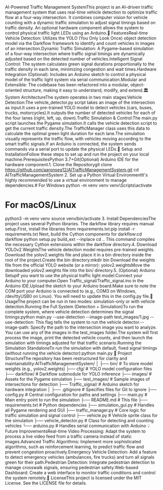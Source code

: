 AI-Powered Traffic Management SystemThis project is an AI-driven traffic management system that uses real-time vehicle detection to optimize traffic flow at a four-way intersection. It combines computer vision for vehicle counting with a dynamic traffic simulation to adjust signal timings based on traffic density. An optional hardware component allows the system to control physical traffic light LEDs using an Arduino.🌟 FeaturesReal-time Vehicle Detection: Utilizes the YOLO (You Only Look Once) object detection model via the Darkflow framework to identify and count vehicles in images of an intersection.Dynamic Traffic Simulation: A Pygame-based simulation of a four-way intersection where traffic signal timings are dynamically adjusted based on the detected number of vehicles.Intelligent Signal Control: The system calculates green signal durations proportionally to the traffic density in each lane, minimizing congestion and wait times.Hardware Integration (Optional): Includes an Arduino sketch to control a physical model of the traffic light system via serial communication.Modular and Extensible: The codebase has been refactored into a modular, object-oriented structure, making it easy to understand, modify, and extend.🏛️ System ArchitectureThe system operates in two main stages:Vehicle Detection:The vehicle_detector.py script takes an image of the intersection as input.It uses a pre-trained YOLO model to detect vehicles (cars, buses, trucks, motorcycles).It outputs the number of detected vehicles for each of the four lanes (right, left, up, down).Traffic Simulation & Control:The main.py script launches the Pygame simulation.It calls the vehicle detection script to get the current traffic density.The TrafficManager class uses this data to calculate the optimal green light duration for each lane.The simulation visually represents the traffic flow, with vehicles moving according to the smart traffic signals.If an Arduino is connected, the system sends commands via a serial port to update the physical LEDs.🔧 Setup and InstallationFollow these steps to set up and run the project on your local machine.PrerequisitesPython 3.7+Git(Optional) Arduino IDE for the hardware component.1. Clone the Repositorygit clone https://github.com/aaronseq12/AITrafficManagementSystem.git
cd AITrafficManagementSystem
2. Set up a Python Virtual EnvironmentIt's highly recommended to use a virtual environment to manage dependencies.# For Windows
python -m venv venv
venv\Scripts\activate

# For macOS/Linux
python3 -m venv venv
source venv/bin/activate
3. Install DependenciesThe project uses several Python libraries. The darkflow library requires manual setup.First, install the libraries from requirements.txt:pip install -r requirements.txt
Next, build the Cython components for darkflow:cd darkflow
python setup.py build_ext --inplace
cd ..
This command compiles the necessary Cython extensions within the darkflow directory.4. Download YOLOv2 WeightsThe vehicle detection model requires pre-trained weights. Download the yolov2.weights file and place it in a bin directory inside the root of the project.Create the bin directory:mkdir bin
Download the weights file from the official YOLO website (or a mirror): yolov2.weightsMove the downloaded yolov2.weights file into the bin/ directory.5. (Optional) Arduino SetupIf you want to use the physical traffic light model:Connect your Arduino to your computer.Open Traffic_signal/Traffic_signal.ino in the Arduino IDE.Upload the sketch to your Arduino board.Make sure to note the COM port your Arduino is connected to (e.g., COM3 on Windows, /dev/ttyUSB0 on Linux). You will need to update this in the config.py file.🚀 UsageThe project can be run in two modes: simulation-only or with vehicle detection.Running the Full System (Detection + Simulation)To run the complete system, where vehicle detection determines the signal timings:python main.py --use-detection --image-path test_images/1.jpg
--use-detection: This flag tells the system to run the vehicle detector.--image-path: Specify the path to the intersection image you want to analyze. You can use any of the images in the test_images folder.The system will first process the image, print the detected vehicle counts, and then launch the simulation with timings adjusted for that traffic scenario.Running the Simulation StandaloneTo run the simulation with default, fixed signal timings (without running the vehicle detector):python main.py
📁 Project StructureThe repository has been restructured for clarity and maintainability:AITrafficManagementSystem/
│
├── bin/                      # To store model weights (e.g., yolov2.weights)
├── cfg/                      # YOLO model configuration files
├── darkflow/                 # Darkflow submodule for YOLO inference
├── images/                   # Assets for the Pygame simulation
├── test_images/              # Sample images of intersections for detection
├── Traffic_signal/           # Arduino sketch for hardware integration
│
├── .gitignore                # Specifies files for Git to ignore
├── config.py                 # Central configuration for paths and settings
├── main.py                   # Main entry point to run the simulation
├── README.md                 # This file
├── requirements.txt          # Python dependencies
├── simulation_gui.py         # Handles all Pygame rendering and GUI
├── traffic_manager.py        # Core logic for traffic simulation and signal control
├── vehicle.py                # Vehicle sprite class for the simulation
├── vehicle_detector.py       # Class for detecting and counting vehicles
└── arduino.py                # Handles serial communication with Arduino
💡 Future ImprovementsReal-time Video Processing: Adapt the system to process a live video feed from a traffic camera instead of static images.Advanced Traffic Algorithms: Implement more sophisticated algorithms, such as reinforcement learning, to predict traffic flow and prevent congestion proactively.Emergency Vehicle Detection: Add a feature to detect emergency vehicles (ambulances, fire trucks) and turn all signals green for their path.Pedestrian Detection: Integrate pedestrian detection to manage crosswalk signals, ensuring pedestrian safety.Web-based Dashboard: Create a web interface to monitor traffic conditions and control the system remotely.📄 LicenseThis project is licensed under the MIT License. See the LICENSE file for details.
